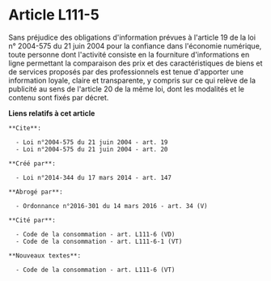 # Article L111-5

Sans préjudice des obligations d'information prévues à l'article 19 de la loi n° 2004-575 du 21 juin 2004 pour la confiance
dans l'économie numérique, toute personne dont l'activité consiste en la fourniture d'informations en ligne permettant la
comparaison des prix et des caractéristiques de biens et de services proposés par des professionnels est tenue d'apporter une
information loyale, claire et transparente, y compris sur ce qui relève de la publicité au sens de l'article 20 de la même
loi, dont les modalités et le contenu sont fixés par décret.

**Liens relatifs à cet article**

	**Cite**:

	  - Loi n°2004-575 du 21 juin 2004 - art. 19
	  - Loi n°2004-575 du 21 juin 2004 - art. 20

	**Créé par**:

	  - Loi n°2014-344 du 17 mars 2014 - art. 147

	**Abrogé par**:

	  - Ordonnance n°2016-301 du 14 mars 2016 - art. 34 (V)

	**Cité par**:

	  - Code de la consommation - art. L111-6 (VD)
	  - Code de la consommation - art. L111-6-1 (VT)

	**Nouveaux textes**:

	  - Code de la consommation - art. L111-6 (VT)
